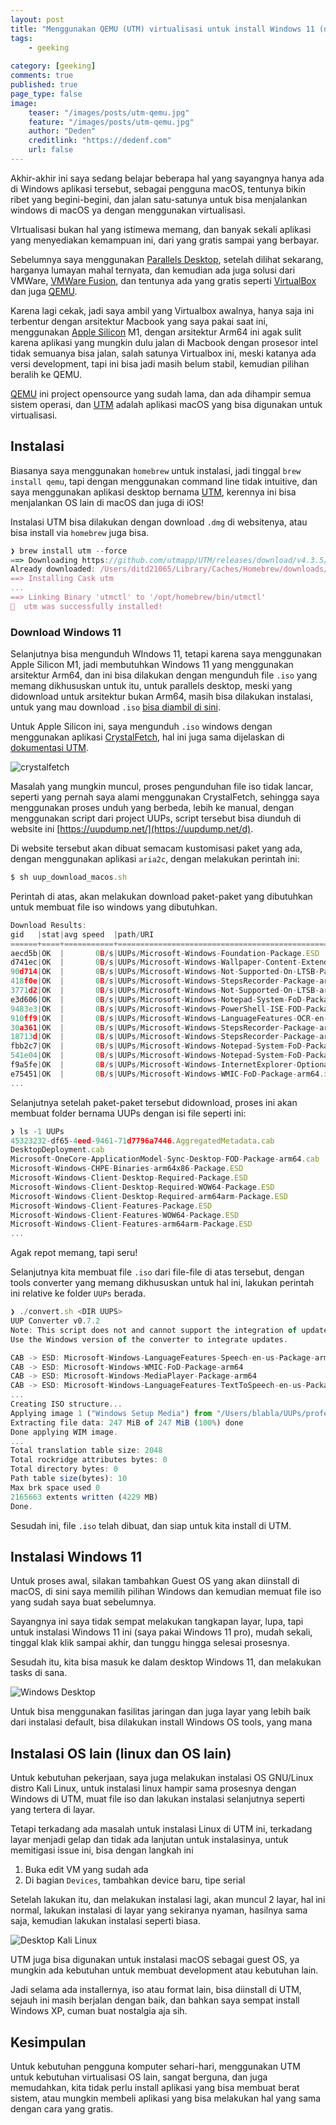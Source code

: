 ```yaml
---
layout: post
title: "Menggunakan QEMU (UTM) virtualisasi untuk install Windows 11 (dan OS lain)"
tags: 
    - geeking
        
category: [geeking]
comments: true
published: true
page_type: false
image:
    teaser: "/images/posts/utm-qemu.jpg"
    feature: "/images/posts/utm-qemu.jpg"
    author: "Deden"
    creditlink: "https://dedenf.com"
    url: false
---
```


Akhir-akhir ini saya sedang belajar beberapa hal yang sayangnya hanya ada di Windows aplikasi tersebut, sebagai pengguna macOS, tentunya bikin ribet yang begini-begini, dan jalan satu-satunya untuk bisa menjalankan windows di macOS ya dengan menggunakan virtualisasi.

VIrtualisasi bukan hal yang istimewa memang, dan banyak sekali aplikasi yang menyediakan kemampuan ini, dari yang gratis sampai yang berbayar.

<!--more-->

Sebelumnya saya menggunakan [Parallels Desktop](https://www.parallels.com/), setelah dilihat sekarang, harganya lumayan mahal ternyata, dan kemudian ada juga solusi dari VMWare, [VMWare Fusion](https://www.vmware.com/products/fusion.html), dan tentunya ada yang gratis seperti [VirtualBox](https://www.virtualbox.org/) dan juga [QEMU](https://www.qemu.org/).

Karena lagi cekak, jadi saya ambil yang Virtualbox awalnya, hanya saja ini terbentur dengan arsitektur Macbook yang saya pakai saat ini, menggunakan [Apple Silicon](https://en.m.wikipedia.org/wiki/MacBook_Pro_(Apple_silicon)) M1, dengan arsitektur Arm64 ini agak sulit karena aplikasi yang mungkin dulu jalan di Macbook dengan prosesor intel tidak semuanya bisa jalan, salah satunya Virtualbox ini, meski katanya ada versi development, tapi ini bisa jadi masih belum stabil, kemudian pilihan beralih ke QEMU.

[QEMU](https://www.qemu.org/) ini project opensource yang sudah lama, dan ada dihampir semua sistem operasi, dan [UTM](https://mac.getutm.app/) adalah aplikasi macOS yang bisa digunakan untuk virtualisasi.

## Instalasi

Biasanya saya menggunakan `homebrew` untuk instalasi, jadi tinggal `brew install qemu`, tapi dengan menggunakan command line tidak intuitive, dan saya menggunakan aplikasi desktop bernama [UTM](https://getutm.app/), kerennya ini bisa menjalankan OS lain di macOS dan juga di iOS!

Instalasi UTM bisa dilakukan dengan download `.dmg` di websitenya, atau bisa install via `homebrew` juga bisa.

```jsx
❯ brew install utm --force
==> Downloading https://github.com/utmapp/UTM/releases/download/v4.3.5/UTM.dmg
Already downloaded: /Users/ditd21065/Library/Caches/Homebrew/downloads/37ac22c59647a26a7e9457ba59358553f63552f3d003edc2fc12d4f299c9c970--UTM.dmg
==> Installing Cask utm
...
==> Linking Binary 'utmctl' to '/opt/homebrew/bin/utmctl'
🍺  utm was successfully installed!
```

### Download Windows 11

Selanjutnya bisa mengunduh WIndows 11, tetapi karena saya menggunakan Apple Silicon M1, jadi membutuhkan Windows 11 yang menggunakan arsitektur Arm64, dan ini bisa dilakukan dengan mengunduh file `.iso` yang memang dikhususkan untuk itu, untuk parallels desktop, meski yang didownload untuk arsitektur bukan Arm64, masih bisa dilakukan instalasi, untuk yang mau download `.iso` [bisa diambil di sini](https://www.microsoft.com/software-download/windows11).

Untuk Apple Silicon ini, saya mengunduh `.iso` windows dengan menggunakan aplikasi [CrystalFetch](https://github.com/TuringSoftware/CrystalFetch/), hal ini juga sama dijelaskan di [dokumentasi UTM](https://docs.getutm.app/guides/windows/).

![crystalfetch](/images/posts/utm-crystalfetch.png)

Masalah yang mungkin muncul, proses pengunduhan file iso tidak lancar, seperti yang pernah saya alami menggunakan CrystalFetch, sehingga saya menggunakan proses unduh yang berbeda, lebih ke manual, dengan menggunakan script dari project UUPs, script tersebut bisa diunduh di website ini [https://uupdump.net/](https://uupdump.net/d).

Di website tersebut akan dibuat semacam kustomisasi paket yang ada, dengan menggunakan aplikasi `aria2c`, dengan melakukan perintah ini:

```jsx
$ sh uup_download_macos.sh
```

Perintah di atas, akan melakukan download paket-paket yang dibutuhkan untuk membuat file iso windows yang dibutuhkan.

```jsx
Download Results:
gid   |stat|avg speed  |path/URI
======+====+===========+=======================================================
aecd5b|OK  |       0B/s|UUPs/Microsoft-Windows-Foundation-Package.ESD
d741ec|OK  |       0B/s|UUPs/Microsoft-Windows-Wallpaper-Content-Extended-FoD-Package-arm64.cab
90d714|OK  |       0B/s|UUPs/Microsoft-Windows-Not-Supported-On-LTSB-Package.ESD
418f0e|OK  |       0B/s|UUPs/Microsoft-Windows-StepsRecorder-Package-arm64.x86.cab
3771d2|OK  |       0B/s|UUPs/Microsoft-Windows-Not-Supported-On-LTSB-arm64arm-Package.ESD
e3d606|OK  |       0B/s|UUPs/Microsoft-Windows-Notepad-System-FoD-Package-arm64.x86.cab
9483e3|OK  |       0B/s|UUPs/Microsoft-Windows-PowerShell-ISE-FOD-Package-arm64.x86.cab
910ff9|OK  |       0B/s|UUPs/Microsoft-Windows-LanguageFeatures-OCR-en-us-Package-arm64.cab
30a361|OK  |       0B/s|UUPs/Microsoft-Windows-StepsRecorder-Package-arm64.arm.cab
18713d|OK  |       0B/s|UUPs/Microsoft-Windows-StepsRecorder-Package-arm64.cab
fbb2c7|OK  |       0B/s|UUPs/Microsoft-Windows-Notepad-System-FoD-Package-arm64.arm.cab
541e04|OK  |       0B/s|UUPs/Microsoft-Windows-Notepad-System-FoD-Package-arm64.cab
f9a5fe|OK  |       0B/s|UUPs/Microsoft-Windows-InternetExplorer-Optional-Package-arm64.cab
e75451|OK  |       0B/s|UUPs/Microsoft-Windows-WMIC-FoD-Package-arm64.x86.cab
...
```

Selanjutnya setelah paket-paket tersebut didownload, proses ini akan membuat folder bernama UUPs dengan isi file seperti ini:

```jsx
❯ ls -1 UUPs
45323232-df65-4eed-9461-71d7796a7446.AggregatedMetadata.cab
DesktopDeployment.cab
Microsoft-OneCore-ApplicationModel-Sync-Desktop-FOD-Package-arm64.cab
Microsoft-Windows-CHPE-Binaries-arm64x86-Package.ESD
Microsoft-Windows-Client-Desktop-Required-Package.ESD
Microsoft-Windows-Client-Desktop-Required-WOW64-Package.ESD
Microsoft-Windows-Client-Desktop-Required-arm64arm-Package.ESD
Microsoft-Windows-Client-Features-Package.ESD
Microsoft-Windows-Client-Features-WOW64-Package.ESD
Microsoft-Windows-Client-Features-arm64arm-Package.ESD
...
```

Agak repot memang, tapi seru!

Selanjutnya kita membuat file `.iso` dari file-file di atas tersebut, dengan tools converter yang memang dikhususkan untuk hal ini, lakukan perintah ini relative ke folder `UUPs` berada.

```jsx
❯ ./convert.sh <DIR UUPS>
UUP Converter v0.7.2
Note: This script does not and cannot support the integration of updates.
Use the Windows version of the converter to integrate updates.

CAB -> ESD: Microsoft-Windows-LanguageFeatures-Speech-en-us-Package-arm64
CAB -> ESD: Microsoft-Windows-WMIC-FoD-Package-arm64
CAB -> ESD: Microsoft-Windows-MediaPlayer-Package-arm64
CAB -> ESD: Microsoft-Windows-LanguageFeatures-TextToSpeech-en-us-Package-arm64
...
Creating ISO structure...
Applying image 1 ("Windows Setup Media") from "/Users/blabla/UUPs/professional_en-us.esd" to directory "ISODIR"
Extracting file data: 247 MiB of 247 MiB (100%) done
Done applying WIM image.
...
Total translation table size: 2048
Total rockridge attributes bytes: 0
Total directory bytes: 0
Path table size(bytes): 10
Max brk space used 0
2165663 extents written (4229 MB)
Done.
```

Sesudah ini, file `.iso` telah dibuat, dan siap untuk kita install di UTM.

## Instalasi Windows 11

Untuk proses awal, silakan tambahkan Guest OS yang akan diinstall di macOS, di sini saya memilih pilihan Windows dan kemudian memuat file iso yang sudah saya buat sebelumnya.

Sayangnya ini saya tidak sempat melakukan tangkapan layar, lupa, tapi untuk instalasi Windows 11 ini (saya pakai Windows 11 pro), mudah sekali, tinggal klak klik sampai akhir, dan tunggu hingga selesai prosesnya.

Sesudah itu, kita bisa masuk ke dalam desktop Windows 11, dan melakukan tasks di sana.

![Windows Desktop](/images/posts/utm-desktop.jpg)

Untuk bisa menggunakan fasilitas jaringan dan juga layar yang lebih baik dari instalasi default, bisa dilakukan install Windows OS tools, yang mana

## Instalasi OS lain (linux dan OS lain)

Untuk kebutuhan pekerjaan, saya juga melakukan instalasi OS GNU/Linux distro Kali Linux, untuk instalasi linux hampir sama prosesnya dengan Windows di UTM, muat file iso dan lakukan instalasi selanjutnya seperti yang tertera di layar.

Tetapi terkadang ada masalah untuk instalasi Linux di UTM ini, terkadang layar menjadi gelap dan tidak ada lanjutan untuk instalasinya, untuk memitigasi issue ini, bisa dengan langkah ini

1. Buka edit VM yang sudah ada
2. Di bagian `Devices`, tambahkan device baru, tipe serial

Setelah lakukan itu, dan melakukan instalasi lagi, akan muncul 2 layar, hal ini normal, lakukan instalasi di layar yang sekiranya nyaman, hasilnya sama saja, kemudian lakukan instalasi seperti biasa.

![Desktop Kali Linux](/images/posts/utm-linux-kali.jpg)

UTM juga bisa digunakan untuk instalasi macOS sebagai guest OS, ya mungkin ada kebutuhan untuk membuat development atau kebutuhan lain.

Jadi selama ada installernya, iso atau format lain, bisa diinstall di UTM, sejauh ini masih berjalan dengan baik, dan bahkan saya sempat install Windows XP, cuman buat nostalgia aja sih.

## Kesimpulan

Untuk kebutuhan pengguna komputer sehari-hari, menggunakan UTM untuk kebutuhan virtualisasi OS lain, sangat berguna, dan juga memudahkan, kita tidak perlu install aplikasi yang bisa membuat berat sistem, atau mungkin membeli aplikasi yang bisa melakukan hal yang sama dengan cara yang gratis.